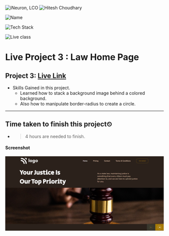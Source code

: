 
![iNeuron, LCO](https://img.shields.io/badge/iNeuron-LCO-green)
![Hitesh Choudhary](https://img.shields.io/badge/Hitesh--Choudhary-Full--stack--JS--bootcamp-red)

![Name](https://img.shields.io/badge/Project%20Made%20by-Abhijeet%20Sharma-yellow)

![Tech Stack](https://img.shields.io/badge/Tech%20Stack-HTML%20%7C%20CSS-blue)

![Live class](https://img.shields.io/badge/Law%20Home%201-Page%20Home%20Page-orange)

# Live Project 3 : Law Home Page

## Project 3: [Live Link](https://live-project-3-fs-js.netlify.app/)

-   Skills Gained in this project.
    -   Learned how to stack a background image behind a colored background.
    - Also how to manipulate border-radius to create a circle.
    
---

## Time taken to finish this project⏲

- >4 hours are needed to finish.

#### Screenshot

![Desktop](./screenshot/Project-3.png)
